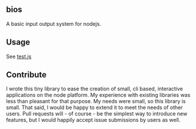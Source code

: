 bios
----

A basic input output system for nodejs.

Usage
-----

See [test.js](https://github.com/jbreeden/bios/blob/master/test.js)

Contribute
----------

I wrote this tiny library to ease the creation of small, cli based, interactive applications on the node platform.
My experience with existing libraries was less than pleasant for that purpose. My needs were small, so this library 
is small. That said, I would be happy to extend it to meet the needs of other users. Pull requests will - of course -
be the simplest way to introduce new features, but I would happily accept issue submissions by users as well.

